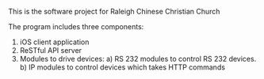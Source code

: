 This is the software project for Raleigh Chinese Christian Church

The program includes three components:

1. iOS client application
2. ReSTful API server
3. Modules to drive devices:
   a) RS 232 modules to control RS 232 devices.
   b) IP modules to control devices which takes HTTP commands
